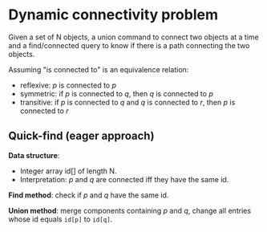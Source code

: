# Dynamic connectivity problem

Given a set of N objects, a union command to connect two objects at a time and a
find/connected query to know if there is a path connecting the two objects.

Assuming "is connected to" is an equivalence relation:
- reflexive: *p* is connected to *p*
- symmetric: if *p* is connected to *q*, then *q* is connected to *p*
- transitive: if *p* is connected to *q* and *q* is connected to *r*, then *p*
  is connected to *r*


## Quick-find (eager approach)

**Data structure**:
- Integer array id[] of length N.
- Interpretation: *p* and *q* are connected iff they have the same id.

**Find method**: check if *p* and *q* have the same id.

**Union method**: merge components containing *p* and *q*, change all entries
whose id equals `id[p]` to `id[q]`.
